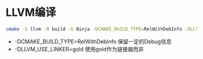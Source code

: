 # LLVM编译

``` bash
cmake -S llvm -B build -G Ninja -DCMAKE_BUILD_TYPE=RelWithDebInfo -DLLVM_USE_LINKER=gold -DLLVM_PARALLEL_COMPILE_JOBS=4 -DLLVM_PARALLEL_LINK_JOBS=4 -DLLVM_ENABLE_ASSERTIONS=ON -DLLVM_BUILD_LLVM_DYLIB=ON
```

- -DCMAKE_BUILD_TYPE=RelWithDebInfo
    保留一定的Debug信息
- -DLLVM_USE_LINKER=gold
    使用gold作为链接器而非
